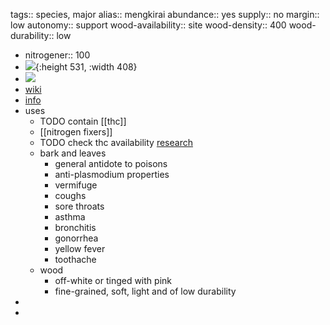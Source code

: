 tags:: species, major
alias:: mengkirai
abundance:: yes
supply:: no
margin:: low
autonomy:: support
wood-availability:: site
wood-density:: 400
wood-durability:: low

- nitrogener:: 100
- ![](https://peach-geographical-bat-397.mypinata.cloud/ipfs/Qmf8ZzSrWP4tHT7tECRNWeQZEdywEcEK27HpxishxRpb3V){:height 531, :width 408}
- ![](https://peach-geographical-bat-397.mypinata.cloud/ipfs/QmaRWMQcMoSWUTLiT7pC5S2E8ywb1kd1CnJZXB2QR4SyEy)
- [wiki](https://en.wikipedia.org/wiki/Trema_orientale)
- [info](https://apps.worldagroforestry.org/treedb/AFTPDFS/Trema_orientalis.PDF)
- uses
	- TODO contain [[thc]]
	- [[nitrogen fixers]]
	- TODO check thc availability [research](https://www.ncbi.nlm.nih.gov/pmc/articles/PMC8126263/)
	- bark and leaves
		- general antidote to poisons
		- anti-plasmodium properties
		- vermifuge
		- coughs
		- sore throats
		- asthma
		- bronchitis
		- gonorrhea
		- yellow fever
		- toothache
	- wood
		- off-white or tinged with pink
		- fine-grained, soft, light and of low durability
-
-
